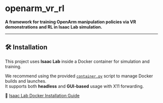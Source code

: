 
# openarm_vr_rl

**A framework for training OpenArm manipulation policies via VR demonstrations and RL in Isaac Lab simulation.**

---
## 🛠️ Installation

This project uses **Isaac Lab** inside a Docker container for simulation and training.

We recommend using the provided [`container.py`](https://github.com/NVIDIA-Omniverse/IsaacLab/blob/main/docker/container.py) script to manage Docker builds and launches.  
It supports both **headless** and **GUI-based** usage with X11 forwarding.

🔗 [Isaac Lab Docker Installation Guide](https://isaac-sim.github.io/IsaacLab/main/source/deployment/docker.html)
